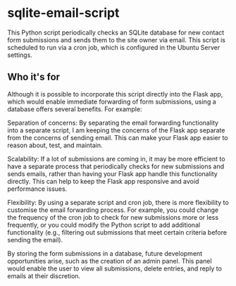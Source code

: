 # sqlite-email-script

This Python script periodically checks an SQLite database for new contact form submissions and sends them to the site owner via email. This script is scheduled to run via a cron job, which is configured in the Ubuntu Server settings.

## Who it's for

Although it is possible to incorporate this script directly into the Flask app, which would enable immediate forwarding of form submissions, using a database offers several benefits. For example:

Separation of concerns: By separating the email forwarding functionality into a separate script, I am keeping the concerns of the Flask app separate from the concerns of sending email. This can make your Flask app easier to reason about, test, and maintain.

Scalability: If a lot of submissions are coming in, it may be more efficient to have a separate process that periodically checks for new submissions and sends emails, rather than having your Flask app handle this functionality directly. This can help to keep the Flask app responsive and avoid performance issues.

Flexibility: By using a separate script and cron job, there is more flexibility to customise the email forwarding process. For example, you could change the frequency of the cron job to check for new submissions more or less frequently, or you could modify the Python script to add additional functionality (e.g., filtering out submissions that meet certain criteria before sending the email).

By storing the form submissions in a database, future development opportunities arise, such as the creation of an admin panel. This panel would enable the user to view all submissions, delete entries, and reply to emails at their discretion.
